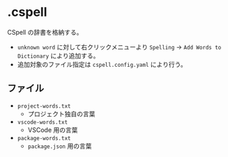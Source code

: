 # .cspell

CSpell の辞書を格納する。

- `unknown word` に対して右クリックメニューより `Spelling` -> `Add Words to Dictionary` により追加する。
- 追加対象のファイル指定は `cspell.config.yaml` により行う。

## ファイル

- `project-words.txt`
  - プロジェクト独自の言葉
- `vscode-words.txt`
  - VSCode 用の言葉
- `package-words.txt`
  - `package.json` 用の言葉

